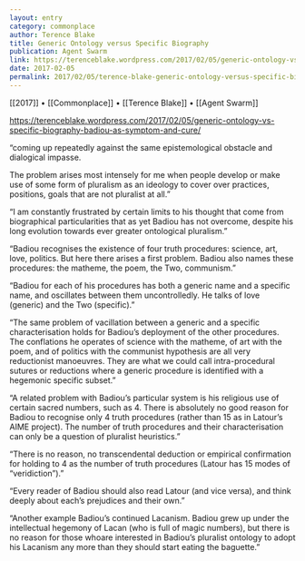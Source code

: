 ```yaml
---
layout: entry
category: commonplace
author: Terence Blake
title: Generic Ontology versus Specific Biography
publication: Agent Swarm
link: https://terenceblake.wordpress.com/2017/02/05/generic-ontology-vs-specific-biography-badiou-as-symptom-and-cure/
date: 2017-02-05
permalink: 2017/02/05/terence-blake-generic-ontology-versus-specific-biography
---
```


[[2017]] • [[Commonplace]] • [[Terence Blake]] • [[Agent Swarm]] 

https://terenceblake.wordpress.com/2017/02/05/generic-ontology-vs-specific-biography-badiou-as-symptom-and-cure/

“coming up repeatedly against the same epistemological obstacle and dialogical impasse.

The problem arises most intensely for me when people develop or make use of some form of pluralism as an ideology to cover over practices, positions, goals that are not pluralist at all.”

“I am constantly frustrated by certain limits to his thought that come from biographical particularities that as yet Badiou has not overcome, despite his long evolution towards ever greater ontological pluralism.”

“Badiou recognises the existence of four truth procedures: science, art, love, politics. But here there arises a first problem. Badiou also names these procedures: the matheme, the poem, the Two, communism.”

“Badiou for each of his procedures has both a generic name and a specific name, and oscillates between them uncontrolledly. He talks of love (generic) and the Two (specific).”

“The same problem of vacillation between a generic and a specific characterisation holds for Badiou’s deployment of the other procedures. The conflations he operates of science with the matheme, of art with the poem, and of politics with the communist hypothesis are all very reductionist manoeuvres. They are what we could call intra-procedural sutures or reductions where a generic procedure is identified with a hegemonic specific subset.”

“A related problem with Badiou’s particular system is his religious use of certain sacred numbers, such as 4. There is absolutely no good reason for Badiou to recognise only 4 truth procedures (rather than 15 as in Latour’s AIME project). The number of truth procedures and their characterisation can only be a question of pluralist heuristics.”

“There is no reason, no transcendental deduction or empirical confirmation for holding to 4 as the number of truth procedures (Latour has 15 modes of “veridiction”).”

“Every reader of Badiou should also read Latour (and vice versa), and think deeply about each’s prejudices and their own.”

“Another example Badiou’s continued Lacanism. Badiou grew up under the intellectual hegemony of Lacan (who is full of magic numbers), but there is no reason for those whoare interested in Badiou’s pluralist ontology to adopt his Lacanism any more than they should start eating the baguette.”


